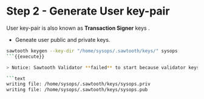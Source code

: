 
# Step 2 - Generate User key-pair

User key-pair is also known as **Transaction Signer** keys .

* Geneate user public and private keys.

```bash
sawtooth keygen --key-dir "/home/sysops/.sawtooth/keys/" sysops
```{{execute}}

> Notice: Sawtooth Validator **failed** to start because validator keys and genesis bloc were not generated in the scenario.

```text
writing file: /home/sysops/.sawtooth/keys/sysops.priv
writing file: /home/sysops/.sawtooth/keys/sysops.pub
```